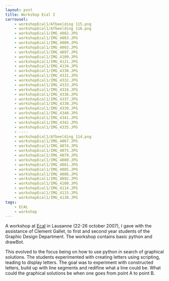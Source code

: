 ```yaml
---
layout: post
title: Workshop Ecal I
carrousel:
    - workshopEcal1/Afbeelding 115.png
    - workshopEcal1/Afbeelding 116.png
    - workshopEcal1/IMG_4082.JPG
    - workshopEcal1/IMG_4083.JPG
    - workshopEcal1/IMG_4089.JPG
    - workshopEcal1/IMG_4093.JPG
    - workshopEcal1/IMG_4097.JPG
    - workshopEcal1/IMG_4109.JPG
    - workshopEcal1/IMG_4121.JPG
    - workshopEcal1/IMG_4134.JPG
    - workshopEcal1/IMG_4330.JPG
    - workshopEcal1/IMG_4331.JPG
    - workshopEcal1/IMG_4332.JPG
    - workshopEcal1/IMG_4333.JPG
    - workshopEcal1/IMG_4334.JPG
    - workshopEcal1/IMG_4336.JPG
    - workshopEcal1/IMG_4337.JPG
    - workshopEcal1/IMG_4338.JPG
    - workshopEcal1/IMG_4339.JPG
    - workshopEcal1/IMG_4340.JPG
    - workshopEcal1/IMG_4341.JPG
    - workshopEcal1/IMG_4342.JPG
    - workshopEcal1/IMG_4335.JPG
    - ----
    - workshopEcal1/Afbeelding 114.png
    - workshopEcal1/IMG_4067.JPG
    - workshopEcal1/IMG_4074.JPG
    - workshopEcal1/IMG_4075.JPG
    - workshopEcal1/IMG_4079.JPG
    - workshopEcal1/IMG_4080.JPG
    - workshopEcal1/IMG_4081.JPG
    - workshopEcal1/IMG_4085.JPG
    - workshopEcal1/IMG_4086.JPG
    - workshopEcal1/IMG_4092.JPG
    - workshopEcal1/IMG_4108.JPG
    - workshopEcal1/IMG_4114.JPG
    - workshopEcal1/IMG_4115.JPG
    - workshopEcal1/IMG_4130.JPG
tags:
    - ECAL
    - workshop
---
```


A workshop at [Ecal][ECAL] in Lausanne (22-26 october 2007), I gave with the assistance of Clement Gallet, to first and second year students of the Graphic Design Department. The workshop contains basic python and drawBot.

<!--more-->

This evolved to the focus being on how to use python in search of graphical solutions. The students experimented with creating letters using scripting, leading to display letters. The goal was to experiment with constructed letters, build up with line segments and redifine what a line could be. What could the graphical solutions be when one goes from point A to point B.

[ECAL]: http://www.ecal.ch/
